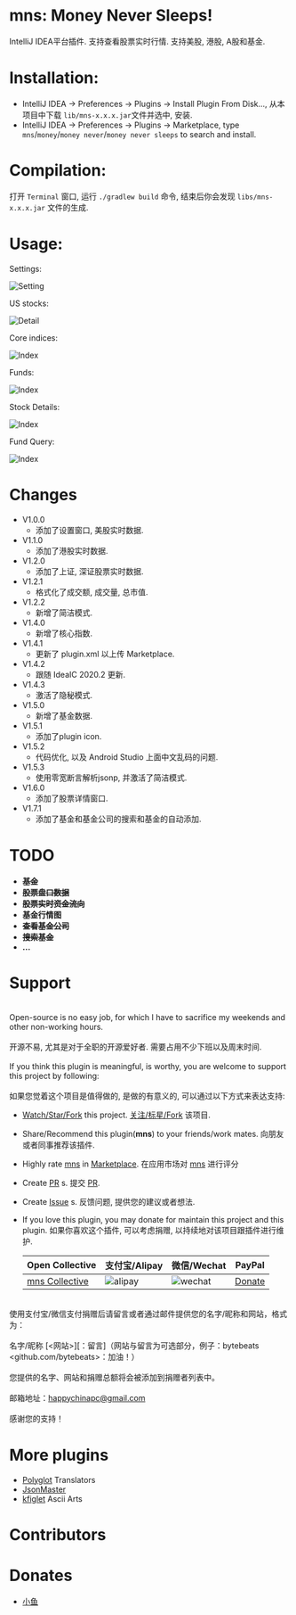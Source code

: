 # mns: Money Never Sleeps!
IntelliJ IDEA平台插件. 支持查看股票实时行情. 支持美股, 港股, A股和基金.

# Installation:
* IntelliJ IDEA -> Preferences -> Plugins -> Install Plugin From Disk..., 从本项目中下载 `lib/mns-x.x.x.jar`文件并选中, 安装.
* IntelliJ IDEA -> Preferences -> Plugins -> Marketplace, type `mns`/`money`/`money never`/`money never sleeps` to search and install.

# Compilation:
打开 `Terminal` 窗口, 运行 `./gradlew build` 命令, 结束后你会发现 `libs/mns-x.x.x.jar` 文件的生成.

# Usage:

Settings:

![Setting](screenshots/mns_screenshot_6.png)

US stocks:

![Detail](screenshots/mns_screenshot_2.png)

Core indices:

![Index](screenshots/mns_screenshot_1.png)

Funds:

![Index](screenshots/mns_screenshot_3.png)

Stock Details:

![Index](screenshots/mns_screenshot_4.png)

Fund Query:

![Index](screenshots/mns_screenshot_5.png)


# Changes
* V1.0.0
  * 添加了设置窗口, 美股实时数据.
* V1.1.0
  * 添加了港股实时数据.
* V1.2.0
  * 添加了上证, 深证股票实时数据.
* V1.2.1
  * 格式化了成交额, 成交量, 总市值.
* V1.2.2
  * 新增了简洁模式.
* V1.4.0
  * 新增了核心指数.
* V1.4.1
  * 更新了 plugin.xml 以上传 Marketplace.
* V1.4.2
  * 跟随 IdeaIC 2020.2 更新.<br>
* V1.4.3
  * 激活了隐秘模式.<br>
* V1.5.0
  * 新增了基金数据.<br>
* V1.5.1
  * 添加了plugin icon.<br>
* V1.5.2
   * 代码优化, 以及 Android Studio 上面中文乱码的问题.<br>
* V1.5.3
   * 使用零宽断言解析jsonp, 并激活了简洁模式.<br>
* V1.6.0
   * 添加了股票详情窗口.<br>
* V1.7.1
   * 添加了基金和基金公司的搜索和基金的自动添加.<br>
  
# TODO
* **<b><s>基金</s></b>**
* **<b><s>股票盘口数据</s></b>**
* **<b><s>股票实时资金流向</s></b>**
* **<b>基金行情图</b>**
* **<b><s>查看基金公司</s></b>**
* **<b><s>搜索基金</s></b>**
* **<b>...</b>**

# Support
<br>Open-source is no easy job, for which I have to sacrifice my weekends and other non-working hours.</br>
<br>开源不易, 尤其是对于全职的开源爱好者. 需要占用不少下班以及周末时间.</br>
<br>If you think this plugin is meaningful, is worthy, you are welcome to support this project by following:</br>
<br>如果您觉着这个项目是值得做的, 是做的有意义的, 可以通过以下方式来表达支持: </br>

* [Watch/Star/Fork](https://github.com/bytebeats/mns) this project. [关注/标星/Fork](https://github.com/bytebeats/mns) 该项目.
* Share/Recommend this plugin(<b>mns</b>) to your friends/work mates. 向朋友或者同事推荐该插件.
* Highly rate [mns](https://plugins.jetbrains.com/plugin/14801-money-never-sleeps/) in [Marketplace](https://plugins.jetbrains.com/). 在应用市场对 [mns](https://plugins.jetbrains.com/plugin/14801-money-never-sleeps/) 进行评分
* Create [PR](https://github.com/bytebeats/mns/pulls) s. 提交 [PR](https://github.com/bytebeats/mns/pulls).
* Create [Issue](https://github.com/bytebeats/mns/issues) s. 反馈问题, 提供您的建议或者想法.
* If you love this plugin, you may donate for maintain this project and this plugin. 如果你喜欢这个插件, 可以考虑捐赠, 以持续地对该项目跟插件进行维护.

    Open Collective | 支付宝/Alipay | 微信/Wechat | PayPal
    -------------- | -------------- | -------------- | --------------
    <a href=https://opencollective.com/mns-collective>mns Collective</a> | ![alipay](screenshots/alipay_receipt.png) | ![wechat](screenshots/wechat_receipt.png) | <a href=https://www.paypal.me/bytesbeat>Donate</a>

<br>使用支付宝/微信支付捐赠后请留言或者通过邮件提供您的名字/昵称和网站，格式为：</br>
<br>名字/昵称 [<网站>][：留言]（网站与留言为可选部分，例子：bytebeats <github.com/bytebeats>：加油！）</br>
<br>您提供的名字、网站和捐赠总额将会被添加到捐赠者列表中。</br>
<br>邮箱地址：<a href="mailto:happychinapc@gmail.com?subject=mns捐赠&body=你做的工作很有意义, 加油!">happychinapc@gmail.com</a></br>
<br>感谢您的支持！</br>

# More plugins
* [Polyglot](https://github.com/bytebeats/polyglot) Translators
* [JsonMaster](https://github.com/bytebeats/JsonMaster)
* [kfiglet](https://github.com/bytebeats/kfiglet) Ascii Arts

# Contributors

# Donates
* <a href="mailto:vip-cyq@qq.com">小鱼</a>